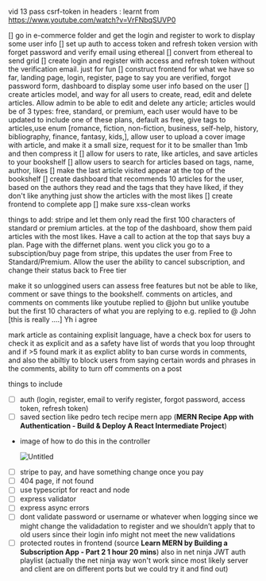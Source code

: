 vid 13
pass csrf-token in headers : learnt from https://www.youtube.com/watch?v=VrFNbqSUVP0


[] go in e-commerce folder and get the login and register to work to display some user info
[] set up auth to access token and refresh token version with forget password and verify email using ethereal
[] convert from ethereal to send grid
[] create login and register with access and refresh token without the verification email. just for fun
[] construct frontend for what we have so far, landing page, login, register, page to say you are verified, forgot password form,       dashboard to display some user info based on the user
[] create articles model, and way for all users to create, read, edit and delete articles. Allow admin to be able to edit and delete any article; articles would be of 3 types: free, standard, or premium, each user would have to be updated to include one of these plans, default as free, give tags to articles,use enum [romance, fiction, non-fiction, business, self-help, history, bibliography, finance, fantasy, kids,], allow user to upload a cover image with article, and make it a small size, request for it to be smaller than 1mb and then compress it
[] allow for users to rate, like articles, and save articles to your bookshelf
[] allow users to search for articles based on tags, name, author, likes
[] make the last article visited appear at the top of the bookshelf 
[] create dashboard that recommends 10 articles for the user, based on the authors they read and the tags that they have liked, if they don't like anything just show the articles with the most likes
[] create frontend to complete app
[] make sure xss-clean works
 


 things to add: stripe and let them only read the first 100 characters of standard or premium articles. at the top of the dashboard, show them paid articles with the most likes. Have a call to action at the top that says buy a plan. Page with the differnet plans. went you click you go to a subsciption/buy page from stripe, this updates the user from Free to Standard/Premium. Allow the user the ability to cancel subscription, and change their status back to Free tier


 make it so unloggined users can assess free features but not be able to like, comment or save things to the bookshelf.
comments on articles, and comments on comments like youtube replied to @john but unlike youtube but the first 10 characters of what you are replying to e.g. replied to @ John [this is really ....] Yh i agree

mark article as containing explisit language, have a check box for users to check it as explicit and as a safety have list of words that you loop throught and if >5 found mark it as explict
ablity to ban curse words in comments, and also the abiltiy to block users from saying certain words and phrases in the comments,
ability to turn off comments on a post


things to include

- [ ]  auth (login, register, email to verify register, forgot password, access token, refresh token)
- [ ]  saved section like pedro tech recipe mern app (****MERN Recipe App with Authentication - Build & Deploy A React Intermediate Project****)
- image of how to do this in the controller
    
    ![Untitled](https://s3-us-west-2.amazonaws.com/secure.notion-static.com/d304a7e3-6ed1-4c03-b455-23ccbc23fffd/Untitled.png)
    
- [ ]  stripe to pay, and have something change once you pay
- [ ]  404 page, if not found
- [ ]  use typescript for react and node
- [ ]  express validator
- [ ]  express async errors
- [ ]  dont validate password or username or whatever when logging since we might change the validadation to register and we shouldn’t apply that to old users since their login info might not meet the new validations
- [ ]  protected routes in frontend (source ****Learn MERN by Building a Subscription App - Part 2 1 hour 20 mins****) also in net ninja JWT auth playlist (actually the net ninja way won't work since most likely server and client are on different ports but we could try it and find out)